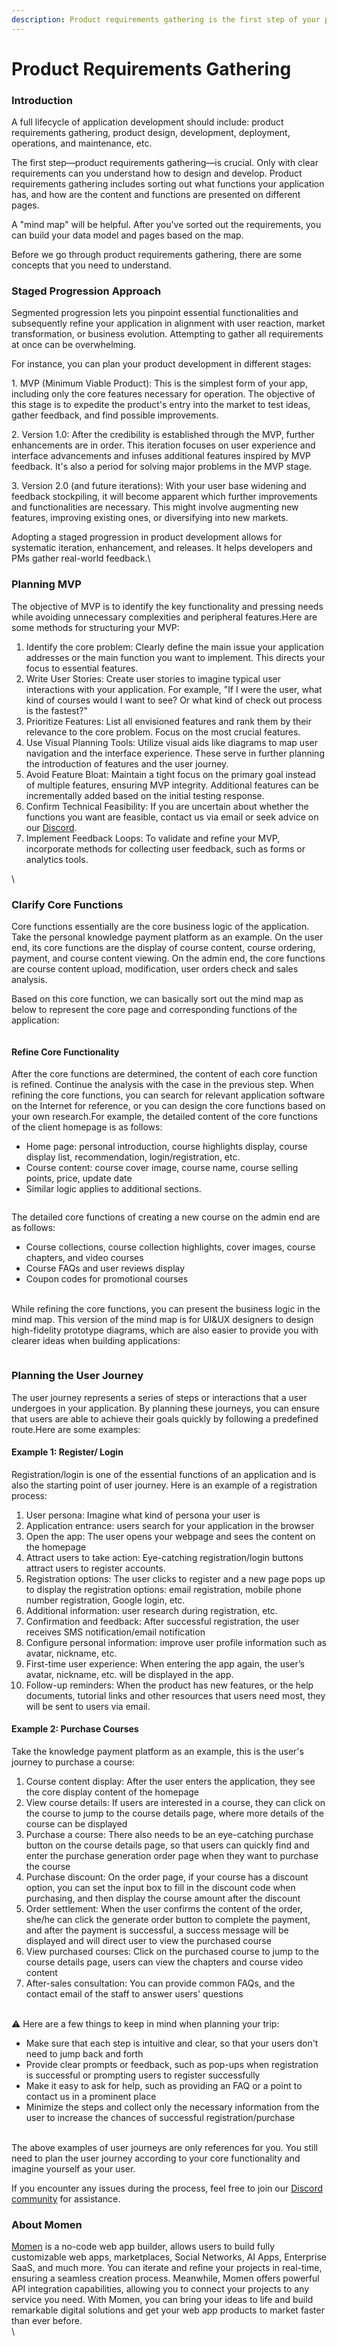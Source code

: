 ```yaml
---
description: Product requirements gathering is the first step of your product development.
---
```


# Product Requirements Gathering

### Introduction

A full lifecycle of application development should include: product requirements gathering, product design, development, deployment, operations, and maintenance, etc.&#x20;

The first step—product requirements gathering—is crucial. Only with clear requirements can you understand how to design and develop. Product requirements gathering includes sorting out what functions your application has, and how are the content and functions are presented on different pages.&#x20;

A "mind map" will be helpful. After you've sorted out the requirements, you can build your data model and pages based on the map.&#x20;

Before we go through product requirements gathering, there are some concepts that you need to understand.

### Staged Progression Approach

Segmented progression lets you pinpoint essential functionalities and subsequently refine your application in alignment with user reaction, market transformation, or business evolution. Attempting to gather all requirements at once can be overwhelming.

For instance, you can plan your product development in different stages:

1\. MVP (Minimum Viable Product): This is the simplest form of your app, including only the core features necessary for operation. The objective of this stage is to expedite the product's entry into the market to test ideas, gather feedback, and find possible improvements.

2\. Version 1.0: After the credibility is established through the MVP, further enhancements are in order. This iteration focuses on user experience and interface advancements and infuses additional features inspired by MVP feedback. It's also a period for solving major problems in the MVP stage.

3\. Version 2.0 (and future iterations): With your user base widening and feedback stockpiling, it will become apparent which further improvements and functionalities are necessary. This might involve augmenting new features, improving existing ones, or diversifying into new markets.

Adopting a staged progression in product development allows for systematic iteration, enhancement, and releases. It helps developers and PMs gather real-world feedback.\


### Planning MVP

The objective of MVP is to identify the key functionality and pressing needs while avoiding unnecessary complexities and peripheral features.Here are some methods for structuring your MVP:

1. Identify the core problem: Clearly define the main issue your application addresses or the main function you want to implement. This directs your focus to essential features.
2. Write User Stories: Create user stories to imagine typical user interactions with your application. For example, "If I were the user, what kind of courses would I want to see? Or what kind of check out process is the fastest?"
3. Prioritize Features: List all envisioned features and rank them by their relevance to the core problem. Focus on the most crucial features.
4. Use Visual Planning Tools: Utilize visual aids like diagrams to map user navigation and the interface experience. These serve in further planning the introduction of features and the user journey.
5. Avoid Feature Bloat: Maintain a tight focus on the primary goal instead of multiple features, ensuring MVP integrity. Additional features can be incrementally added based on the initial testing response.
6. Confirm Technical Feasibility: If you are uncertain about whether the functions you want are feasible, contact us via email or seek advice on our [Discord](https://discord.com/invite/UCyhySSXfz).
7. Implement Feedback Loops: To validate and refine your MVP, incorporate methods for collecting user feedback, such as forms or analytics tools.

\


### Clarify Core Functions

Core functions essentially are the core business logic of the application. Take the personal knowledge payment platform as an example. On the user end, its core functions are the display of course content, course ordering, payment, and course content viewing. On the admin end, the core functions are course content upload, modification, user orders check and sales analysis.

Based on this core function, we can basically sort out the mind map as below to represent the core page and corresponding functions of the application:

<figure><img src="../../.gitbook/assets/whiteboard_exported_image.png" alt=""><figcaption></figcaption></figure>

#### Refine Core Functionality

After the core functions are determined, the content of each core function is refined. Continue the analysis with the case in the previous step. When refining the core functions, you can search for relevant application software on the Internet for reference, or you can design the core functions based on your own research.For example, the detailed content of the core functions of the client homepage is as follows:

* Home page: personal introduction, course highlights display, course display list, recommendation, login/registration, etc.
* Course content: course cover image, course name, course selling points, price, update date
* Similar logic applies to additional sections.

<figure><img src="../../.gitbook/assets/whiteboard_exported_image (1).png" alt=""><figcaption></figcaption></figure>

The detailed core functions of creating a new course on the admin end are as follows:

* Course collections, course collection highlights, cover images, course chapters, and video courses
* Course FAQs and user reviews display
* Coupon codes for promotional courses

\
While refining the core functions, you can present the business logic in the mind map. This version of the mind map is for UI\&UX designers to design high-fidelity prototype diagrams, which are also easier to provide you with clearer ideas when building applications:

<figure><img src="../../.gitbook/assets/whiteboard_exported_image (2).png" alt=""><figcaption></figcaption></figure>

### Planning the User Journey

The user journey represents a series of steps or interactions that a user undergoes in your application. By planning these journeys, you can ensure that users are able to achieve their goals quickly by following a predefined route.Here are some examples:

#### Example 1: Register/ Login

Registration/login is one of the essential functions of an application and is also the starting point of user journey. Here is an example of a registration process:

1. User persona: Imagine what kind of persona your user is
2. Application entrance: users search for your application in the browser
3. Open the app: The user opens your webpage and sees the content on the homepage
4. Attract users to take action: Eye-catching registration/login buttons attract users to register accounts.
5. Registration options: The user clicks to register and a new page pops up to display the registration options: email registration, mobile phone number registration, Google login, etc.
6. Additional information: user research during registration, etc.
7. Confirmation and feedback: After successful registration, the user receives SMS notification/email notification
8. Configure personal information: improve user profile information such as avatar, nickname, etc.
9. First-time user experience: When entering the app again, the user’s avatar, nickname, etc. will be displayed in the app.
10. Follow-up reminders: When the product has new features, or the help documents, tutorial links and other resources that users need most, they will be sent to users via email.



#### Example 2: Purchase Courses

Take the knowledge payment platform as an example, this is the user's journey to purchase a course:

1. Course content display: After the user enters the application, they see the core display content of the homepage
2. View course details: If users are interested in a course, they can click on the course to jump to the course details page, where more details of the course can be displayed
3. Purchase a course: There also needs to be an eye-catching purchase button on the course details page, so that users can quickly find and enter the purchase generation order page when they want to purchase the course
4. Purchase discount: On the order page, if your course has a discount option, you can set the input box to fill in the discount code when purchasing, and then display the course amount after the discount
5. Order settlement: When the user confirms the content of the order, she/he can click the generate order button to complete the payment, and after the payment is successful, a success message will be displayed and will direct user to view the purchased course
6. View purchased courses: Click on the purchased course to jump to the course details page, users can view the chapters and course video content
7. After-sales consultation: You can provide common FAQs, and the contact email of the staff to answer users' questions

\
⚠️ Here are a few things to keep in mind when planning your trip:

* Make sure that each step is intuitive and clear, so that your users don't need to jump back and forth
* Provide clear prompts or feedback, such as pop-ups when registration is successful or prompting users to register successfully
* Make it easy to ask for help, such as providing an FAQ or a point to contact us in a prominent place
* Minimize the steps and collect only the necessary information from the user to increase the chances of successful registration/purchase

\
The above examples of user journeys are only references for you. You still need to plan the user journey according to your core functionality and imagine yourself as your user.



If you encounter any issues during the process, feel free to join our [Discord community](https://discord.com/invite/UCyhySSXfz) for assistance.

### About Momen

[Momen](https://momen.app/?channel=blog-about) is a no-code web app builder, allows users to build fully customizable web apps, marketplaces, Social Networks, AI Apps, Enterprise SaaS, and much more. You can iterate and refine your projects in real-time, ensuring a seamless creation process. Meanwhile, Momen offers powerful API integration capabilities, allowing you to connect your projects to any service you need. With Momen, you can bring your ideas to life and build remarkable digital solutions and get your web app products to market faster than ever before.\
\

